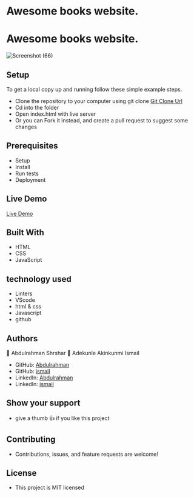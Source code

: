 # Awesome books website.

# Awesome books website.
![Screenshot (66)](https://user-images.githubusercontent.com/37457094/149290724-ed605730-117b-4e62-9f95-d628f83a03ab.png)
## Setup

To get a local copy up and running follow these simple example steps.

- Clone the repository to your computer using git clone [Git Clone Url](git@github.com:ismailakinkunmi/Awesome-books.git)
- Cd into the folder
- Open index.html with live server
- Or you can Fork it instead, and create a pull request to suggest some changes

## Prerequisites

- Setup
- Install
- Run tests
- Deployment

## Live Demo

[Live Demo](https://ismailakinkunmi.github.io/Awesome-books/)

## Built With

- HTML
- CSS
- JavaScript

## technology used

- Linters
- VScode
- html & css
- Javascript
- github

## Authors

👤 Abdulrahman Shrshar
👤 Adekunle Akinkunmi Ismail

- GitHub: [Abdulrahman](https://github.com/abdulrahmanshr75)
- GitHub: [ismail](https://github.com/ismailakinkunmi)
- LinkedIn: [Abdulrahman](https://www.linkedin.com/in/abdulrahman-shrshar-721144161/)
- LinkedIn: [ismail](https://www.linkedin.com/in/ismail-akinkunmi-adekunle-b810aa155/)

## Show your support

- give a thumb 👍 if you like this project

## Contributing

- Contributions, issues, and feature requests are welcome!

## License

- This project is MIT licensed
